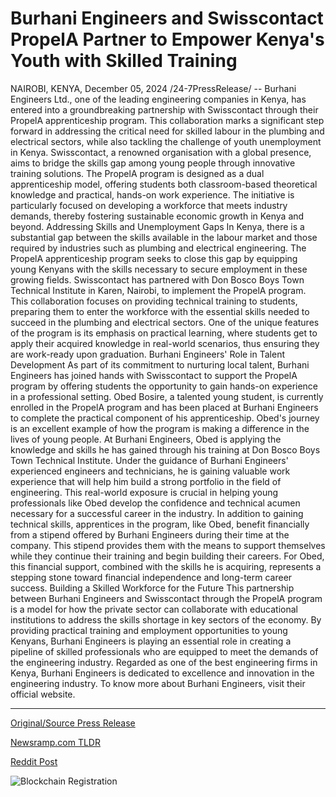 # Burhani Engineers and Swisscontact PropelA Partner to Empower Kenya's Youth with Skilled Training

NAIROBI, KENYA, December 05, 2024 /24-7PressRelease/ -- Burhani Engineers Ltd., one of the leading engineering companies in Kenya, has entered into a groundbreaking partnership with Swisscontact through their PropelA apprenticeship program. This collaboration marks a significant step forward in addressing the critical need for skilled labour in the plumbing and electrical sectors, while also tackling the challenge of youth unemployment in Kenya.  Swisscontact, a renowned organisation with a global presence, aims to bridge the skills gap among young people through innovative training solutions. The PropelA program is designed as a dual apprenticeship model, offering students both classroom-based theoretical knowledge and practical, hands-on work experience. The initiative is particularly focused on developing a workforce that meets industry demands, thereby fostering sustainable economic growth in Kenya and beyond.  Addressing Skills and Unemployment Gaps  In Kenya, there is a substantial gap between the skills available in the labour market and those required by industries such as plumbing and electrical engineering. The PropelA apprenticeship program seeks to close this gap by equipping young Kenyans with the skills necessary to secure employment in these growing fields.  Swisscontact has partnered with Don Bosco Boys Town Technical Institute in Karen, Nairobi, to implement the PropelA program. This collaboration focuses on providing technical training to students, preparing them to enter the workforce with the essential skills needed to succeed in the plumbing and electrical sectors. One of the unique features of the program is its emphasis on practical learning, where students get to apply their acquired knowledge in real-world scenarios, thus ensuring they are work-ready upon graduation.  Burhani Engineers' Role in Talent Development  As part of its commitment to nurturing local talent, Burhani Engineers has joined hands with Swisscontact to support the PropelA program by offering students the opportunity to gain hands-on experience in a professional setting. Obed Bosire, a talented young student, is currently enrolled in the PropelA program and has been placed at Burhani Engineers to complete the practical component of his apprenticeship. Obed's journey is an excellent example of how the program is making a difference in the lives of young people.  At Burhani Engineers, Obed is applying the knowledge and skills he has gained through his training at Don Bosco Boys Town Technical Institute. Under the guidance of Burhani Engineers' experienced engineers and technicians, he is gaining valuable work experience that will help him build a strong portfolio in the field of engineering. This real-world exposure is crucial in helping young professionals like Obed develop the confidence and technical acumen necessary for a successful career in the industry.  In addition to gaining technical skills, apprentices in the program, like Obed, benefit financially from a stipend offered by Burhani Engineers during their time at the company. This stipend provides them with the means to support themselves while they continue their training and begin building their careers. For Obed, this financial support, combined with the skills he is acquiring, represents a stepping stone toward financial independence and long-term career success.  Building a Skilled Workforce for the Future  This partnership between Burhani Engineers and Swisscontact through the PropelA program is a model for how the private sector can collaborate with educational institutions to address the skills shortage in key sectors of the economy. By providing practical training and employment opportunities to young Kenyans, Burhani Engineers is playing an essential role in creating a pipeline of skilled professionals who are equipped to meet the demands of the engineering industry.  Regarded as one of the best engineering firms in Kenya, Burhani Engineers is dedicated to excellence and innovation in the engineering industry. To know more about Burhani Engineers, visit their official website. 

---

[Original/Source Press Release](https://www.24-7pressrelease.com/press-release/516786/burhani-engineers-and-swisscontact-propela-partner-to-empower-kenyas-youth-with-skilled-training)
                    

[Newsramp.com TLDR](https://newsramp.com/curated-news/burhani-engineers-partners-with-swisscontact-to-address-skills-gap-and-unemployment-in-kenya/a192cf0b356c3757645b423f919f629d) 

 



[Reddit Post](https://www.reddit.com/r/newsramp/comments/1h74f2s/burhani_engineers_partners_with_swisscontact_to/) 



![Blockchain Registration](https://cdn.newsramp.app/24-7PressRelease/qrcode/2412/5/yawnkuHc.webp)